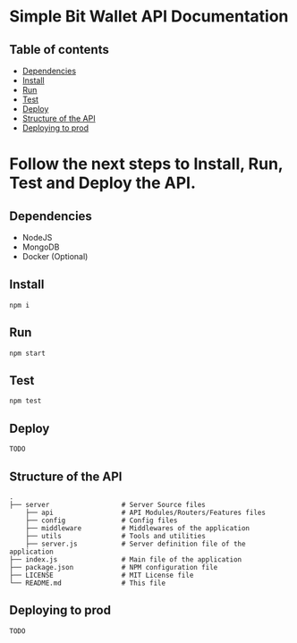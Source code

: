 # Simple Bit Wallet API Documentation

## Table of contents

* [Dependencies](#Dependencies)
* [Install](#Install)
* [Run](#Run)
* [Test](#Test)
* [Deploy](#Deploy)
* [Structure of the API](#Structure-of-the-API)
* [Deploying to prod](#Deploying-to-prod)

# Follow the next steps to Install, Run, Test and Deploy the API.

## Dependencies
    
* NodeJS
* MongoDB
* Docker (Optional)

## Install
```
npm i
```

## Run
```
npm start
```

## Test
```
npm test
```

## Deploy
```
TODO
```

## Structure of the API

    .
    ├── server                  # Server Source files
        ├── api                 # API Modules/Routers/Features files
        ├── config              # Config files
        ├── middleware          # Middlewares of the application
        ├── utils               # Tools and utilities
        ├── server.js           # Server definition file of the application
    ├── index.js                # Main file of the application
    ├── package.json            # NPM configuration file
    ├── LICENSE                 # MIT License file
    └── README.md               # This file

## Deploying to prod 
```
TODO
```
